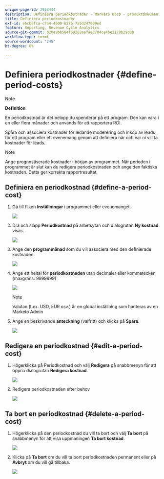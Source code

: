 ```yaml
---
unique-page-id: 2953444
description: Definiera periodkostnader - Marketo Docs - produktdokumentation
title: Definiera periodkostnader
exl-id: e6cbefca-c7a4-4600-b276-7a5d247609ed
feature: Reporting, Revenue Cycle Analytics
source-git-commit: d20a9bb584f69282eefae3704ce4be2179b29d0b
workflow-type: tm+mt
source-wordcount: '245'
ht-degree: 0%

---
```


# Definiera periodkostnader {#define-period-costs}

>[!NOTE]
>
>**Definition**
>
>En periodkostnad är det belopp du spenderar på ett program. Den kan vara i en eller flera månader och används för att rapportera ROI.

Spåra och associera kostnader för ledande moderering och inköp av leads för ett program eller ett evenemang genom att definiera när och var ni vill ta kostnader för leads.

>[!NOTE]
>
>Ange prognostiserade kostnader i början av programmet. När perioden i programmet är slut kan du redigera periodkostnaden och ange den faktiska kostnaden. Detta ger korrekta rapportresultat.

## Definiera en periodkostnad {#define-a-period-cost}

1. Gå till fliken **Inställningar** i programmet eller evenemanget.

   ![](assets/image2015-4-24-11-3a13-3a27.png)

1. Dra och släpp **Periodkostnad** på arbetsytan och dialogrutan **Ny kostnad** visas.

   ![](assets/image2015-4-24-16-3a31-3a15.png)

1. Ange den **programmånad** som du vill associera med den definierade kostnaden.

   ![](assets/image2015-4-24-16-3a11-3a30.png)

1. Ange ett heltal för **periodkostnaden** utan decimaler eller kommatecken (maxgräns: 9999999)

   ![](assets/image2015-4-24-16-3a10-3a24.png)

   >[!NOTE]
   >
   >Valutan (t.ex. USD, EUR osv.) är en global inställning som hanteras av en Marketo Admin

1. Ange en beskrivande **anteckning** (valfritt) och klicka på **Spara**.

   ![](assets/image2015-4-24-16-3a21-3a16.png)

## Redigera en periodkostnad {#edit-a-period-cost}

1. Högerklicka på Periodkostnad och välj **Redigera** på snabbmenyn för att öppna dialogrutan **Redigera kostnad**.

   ![](assets/image2015-4-24-16-3a26-3a29.png)

1. Redigera periodkostnaden efter behov

   ![](assets/image2015-4-24-16-3a27-3a38.png)

## Ta bort en periodkostnad {#delete-a-period-cost}

1. Högerklicka på den periodkostnad du vill ta bort och välj **Ta bort** på snabbmenyn för att visa uppmaningen **Ta bort kostnad**.

   ![](assets/image2015-4-24-16-3a33-3a32.png)

1. Klicka på **Ta bort** om du vill ta bort periodkostnaden permanent eller på **Avbryt** om du vill gå tillbaka.

   ![](assets/image2015-4-24-16-3a34-3a38.png)
